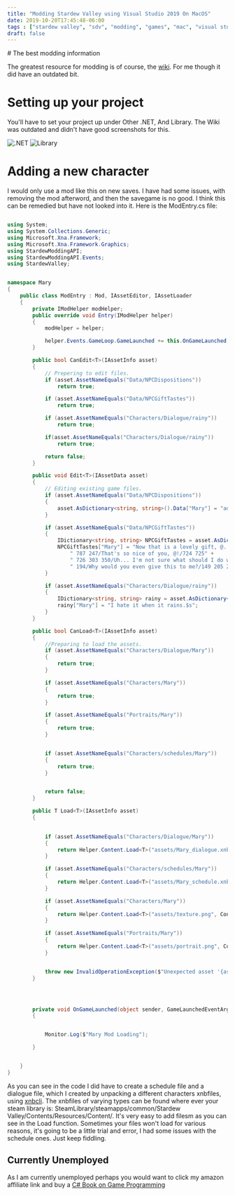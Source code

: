 ```yaml
---
title: "Modding Stardew Valley using Visual Studio 2019 On MacOS"
date: 2019-10-20T17:45:48-06:00
tags : ["stardew valley", "sdv", "modding", "games", "mac", "visual studio"]
draft: false
---
```

<link rel="stylesheet" href="https://openmonstervision.github.io/prism.css" />
<script src="https://openmonstervision.github.io/prism.js" type="text/javascript"></script>
# The best modding information

The greatest resource for modding is of course, the [wiki](https://stardewvalleywiki.com/Modding:Player_Guide/Getting_Started). For me though it did have an outdated bit.

# Setting up your project

You'll have to set your project up under Other .NET, And Library. The Wiki was outdated and didn't have good screenshots for this.

![.NET](https://openmonstervision.github.io/blog/images/one.png)
![Library](https://openmonstervision.github.io/blog/images/two.png)


# Adding a new character

I would only use a mod like this on new saves. I have had some issues, with removing the mod afterword, and then the savegame is no good. I think this can be remedied but have not looked into it.
Here is the ModEntry.cs file:
``` csharp

using System;
using System.Collections.Generic;
using Microsoft.Xna.Framework;
using Microsoft.Xna.Framework.Graphics;
using StardewModdingAPI;
using StardewModdingAPI.Events;
using StardewValley;


namespace Mary
{
    public class ModEntry : Mod, IAssetEditor, IAssetLoader
    {
        private IModHelper modHelper;
        public override void Entry(IModHelper helper)
        {
            modHelper = helper;

            helper.Events.GameLoop.GameLaunched += this.OnGameLaunched;
        }

        public bool CanEdit<T>(IAssetInfo asset)
        {
            // Prepering to edit files.
            if (asset.AssetNameEquals("Data/NPCDispositions"))
                return true;

            if (asset.AssetNameEquals("Data/NPCGiftTastes"))
                return true;

            if (asset.AssetNameEquals("Characters/Dialogue/rainy"))
                return true;

            if(asset.AssetNameEquals("Characters/Dialogue/rainy"))
                return true;

            return false;
        }

        public void Edit<T>(IAssetData asset)
        {
            // Editing existing game files.
            if (asset.AssetNameEquals("Data/NPCDispositions"))
            {
                asset.AsDictionary<string, string>().Data["Mary"] = "adult/shy/outgoing/positive/female/datable/null/Town/fall 9//Tent 2 3/Mary";
            }

            if (asset.AssetNameEquals("Data/NPCGiftTastes"))
            {
                IDictionary<string, string> NPCGiftTastes = asset.AsDictionary<string, string>().Data;
                NPCGiftTastes["Mary"] = "Now that is a lovely gift, @. It will really help me!/227 228 220 428 440" +
                    " 787 247/That's so nice of you, @!/724 725" +
                    " 726 303 350/Uh... I'm not sure what should I do with this./2 24 90 174 190 336" +
                    " 194/Why would you even give this to me?/149 205 281 404 420 422/Thank you.//";
            }

            if (asset.AssetNameEquals("Characters/Dialogue/rainy"))
            {
                IDictionary<string, string> rainy = asset.AsDictionary<string, string>().Data;
                rainy["Mary"] = "I hate it when it rains.$s";
            }
        }

        public bool CanLoad<T>(IAssetInfo asset)
        {
            //Preparing to load the assets.
            if (asset.AssetNameEquals("Characters/Dialogue/Mary"))
            {
                return true;
            }

            if (asset.AssetNameEquals("Characters/Mary"))
            {
                return true;
            }

            if (asset.AssetNameEquals("Portraits/Mary"))
            {
                return true;
            }


            if (asset.AssetNameEquals("Characters/schedules/Mary"))
            {
                return true;
            }


            return false;
        }

        public T Load<T>(IAssetInfo asset)
        {
         

            if (asset.AssetNameEquals("Characters/Dialogue/Mary"))
            {
                return Helper.Content.Load<T>("assets/Mary_dialogue.xnb", ContentSource.ModFolder);
            }

            if (asset.AssetNameEquals("Characters/schedules/Mary"))
            {
                return Helper.Content.Load<T>("assets/Mary_schedule.xnb", ContentSource.ModFolder);
            }

            if (asset.AssetNameEquals("Characters/Mary"))
            {
                return Helper.Content.Load<T>("assets/texture.png", ContentSource.ModFolder);
            }

            if (asset.AssetNameEquals("Portraits/Mary"))
            {
                return Helper.Content.Load<T>("assets/portrait.png", ContentSource.ModFolder);
            }


            throw new InvalidOperationException($"Unexpected asset '{asset.AssetName}'.");
        }




        private void OnGameLaunched(object sender, GameLaunchedEventArgs e)
        {


            Monitor.Log($"Mary Mod Loading");

        }


    }
}
```

As you can see in the code I did have to create a schedule file and a dialogue file, which I created by unpacking a different characters xnbfiles, using [xnbcli](https://github.com/LeonBlade/xnbcli). The xnbfiles of varying types can be found where ever your steam library is: SteamLibrary/steamapps/common/Stardew Valley/Contents/Resources/Content/. It's very easy to add filesm as you can see in the Load function. Sometimes your files won't load for various reasons, it's going to be a little trial and error, I had some issues with the schedule ones. Just keep fiddling. 

## Currently Unemployed

As I am currently unemployed perhaps you would want to click my amazon affiliate link and buy a [C# Book on Game Programming](https://www.amazon.com/gp/product/0134659864/ref=as_li_qf_asin_il_tl?ie=UTF8&tag=bsdpblog-20&creative=9325&linkCode=as2&creativeASIN=0134659864&linkId=7ab0cb6cfa0116eee2d1f1c12caddab9)


